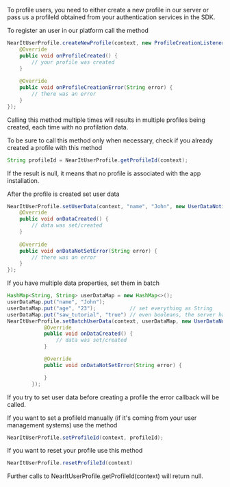 
To profile users, you need to either create a new profile in our server or pass us a profileId obtained from your authentication services in the SDK.

To register an user in our platform call the method
```java
NearItUserProfile.createNewProfile(context, new ProfileCreationListener() {
    @Override
    public void onProfileCreated() {
        // your profile was created
    }
                                            
    @Override
    public void onProfileCreationError(String error) {
        // there was an error
    }
});
```
Calling this method multiple times will results in multiple profiles being created, each time with no profilation data.

To be sure to call this method only when necessary, check if you already created a profile with this method
```java
String profileId = NearItUserProfile.getProfileId(context);
```
If the result is null, it means that no profile is associated with the app installation.

After the profile is created set user data
```java
NearItUserProfile.setUserData(context, "name", "John", new UserDataNotifier() {
    @Override
    public void onDataCreated() {
        // data was set/created                                                
    }
                                                       
    @Override
    public void onDataNotSetError(String error) {
        // there was an error                        
    }
});
```

If you have multiple data properties, set them in batch
```java
HashMap<String, String> userDataMap = new HashMap<>();
userDataMap.put("name", "John");
userDataMap.put("age", "23");           // set everything as String
userDataMap.put("saw_tutorial", "true") // even booleans, the server has all the right logic
NearItUserProfile.setBatchUserData(context, userDataMap, new UserDataNotifier() {
            @Override
            public void onDataCreated() {
                // data was set/created 
            }

            @Override
            public void onDataNotSetError(String error) {

            }
        });
```
If you try to set user data before creating a profile the error callback will be called.

If you want to set a profileId manually (if it's coming from your user management systems) use the method
```java
NearItUserProfile.setProfileId(context, profileId);
```

If you want to reset your profile use this method
```java
NearItUserProfile.resetProfileId(context)
```
Further calls to NearItUserProfile.getProfileId(context) will return null.
